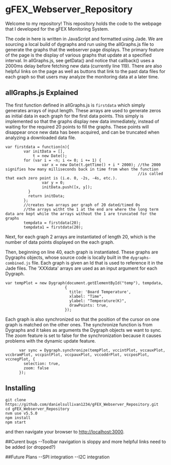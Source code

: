 # gFEX_Webserver_Repository

Welcome to my repository!  This repository holds the code to the webpage that I developed for the gFEX Monitoring System.

The code in here is written in JavaScript and formatted using Jade.  We are sourcing a local build of dygraphs and run using the allGraphs.js file to generate the graphs that the webserver page displays.  The primary feature of the page is the display of various graphs that update at a specified interval.  In allGraphs.js, see getData() and notice that callback() uses a 2000ms delay before fetching new data (currently line 119).  There are also helpful links on the page as well as buttons that link to the past data files for each graph so that users may analyze the monitoring data at a later time.


## allGraphs.js Explained

The first function defined in allGraphs.js is ```firstdata``` which simply generates arrays of input length.  These arrays are used to generate zeros as initial data in each graph for the first data points.  This simply is implemented so that the graphs display new data immediately, instead of waiting for the required 20 points to fill the graphs.  These points will disappear once new data has been acquired, and can be truncated when analyzing a downloaded data file.

```
var firstdata = function(n){
        var initData = [],
            t = new Date();
        for (var i = -n; i <= 0; i += 1) {
                var x = new Date(t.getTime() + i * 2000); //the 2000 signifies how many milliseconds back in time from when the function
                                                          //is called that each zero point is (i.e. 0, -2s, -4s, etc.).
                var y = 0;
                initData.push([x, y]);
          }
          return initData;
        };
        //creates two arrays per graph of 20 dated/timed 0s
        //the arrays witht the 1 at the end are where the long term data are kept while the arrays without the 1 are truncated for the graphs
        tempdata = firstdata(20);
        tempdata1 = firstdata(20);
```

Next, for each graph 2 arrays are instantiated of length 20, which is the number of data points displayed on the each graph.

Then, beginning on line 40, each graph is instantiated.  These graphs are Dygraphs objects, whose source code is locally built in the ```dygraphs-combined.js``` file.  Each graph is given an Id that is used to reference it in the Jade files.  The 'XXXdata' arrays are used as an input argument for each Dygraph.

```
var tempPlot = new Dygraph(document.getElementById("temp"), tempdata,
                          {
                            title: 'Board Temperature',
                            xlabel: "Time",
                            ylabel: "Temperature(K)",
                            drawPoints: true,
                          });
```
Each graph is also synchronized so that the position of the cursor on one graph is matched on the other ones.  The synchronize function is from Dygraphs and it takes as arguments the Dygraph objects we want to sync.  The zoom feature is set to false for the synchronization because it causes problems with the dynamic update feature.
```
      var sync = Dygraph.synchronize(tempPlot, vccintPlot, vccauxPlot, vccbramPlot, vccpintPlot, vccpauxPlot, vccoddrPlot, vccposPlot, vccnegPlot, {
        selection: true,
        zoom: false
      });
```

## Installing

```
git clone https://github.com/danielsullivan1234/gFEX_Webserver_Repository.git
cd gFEX_Webserver_Repository
nvm use v5.5.0
npm install
npm start
```

and then navigate your browser to [http://localhost:3000](http://localhost:3000).

##Curent bugs
--Toolbar navigation is sloppy and more helpful links need to be added (or dropped?)


##Future Plans
--SPI integration
--I2C integration
